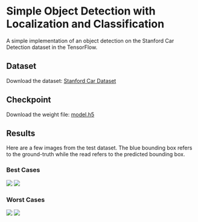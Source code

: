# Simple Object Detection with Localization and Classification
A simple implementation of an object detection on the Stanford Car Detection dataset in the TensorFlow.

## Dataset
Download the dataset: [Stanford Car Dataset](https://www.kaggle.com/datasets/jutrera/stanford-car-dataset-by-classes-folder/download?datasetVersionNumber=2)

## Checkpoint
Download the weight file: [model.h5](https://drive.google.com/file/d/1JhMBtcC5tR7Lu9D-W3yofCvEfnOCJ_Jb/view?usp=share_link)

## Results
Here are a few images from the test dataset. The blue bounding box refers to the ground-truth while the read refers to the predicted bounding box.

### Best Cases
![](results/photo-1608791952180-79294109d843.jpg)
![](results/photo-1525134479668-1bee5c7c6845.jpg)

### Worst Cases
![](results/photo-1466709270977-7b387d9d3471.jpg)
![](results/photo-1518182457238-aacf9536971d.jpg)
